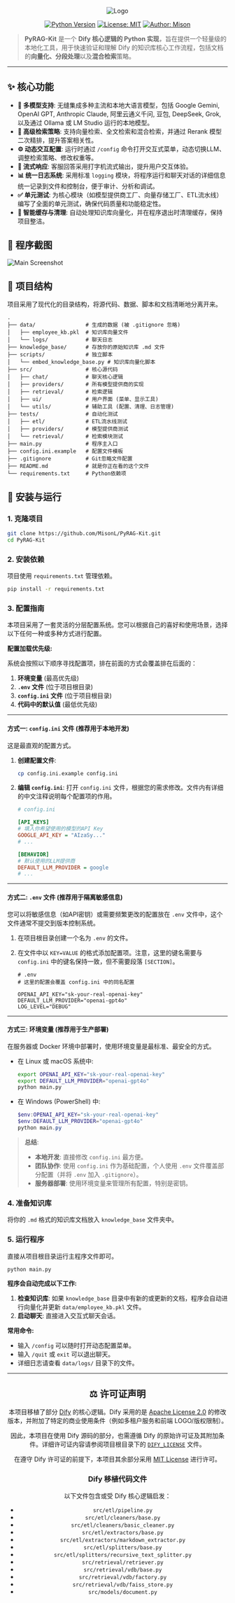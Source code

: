 <div align="center">

![Logo](imgs/logo.jpg)

</div>

<div align="center">

[![Python Version](https://img.shields.io/badge/Python-3.9%2B-blue.svg)](https://www.python.org/)
[![License: MIT](https://img.shields.io/badge/License-MIT-yellow.svg)](https://opensource.org/licenses/MIT)
[![Author: Mison](https://img.shields.io/badge/Author-Mison-brightgreen)](mailto:1360962086@qq.com)

</div>

> **PyRAG-Kit** 是一个 **Dify 核心逻辑的 Python 实现**，旨在提供一个轻量级的本地化工具，用于快速验证和理解 Dify 的知识库核心工作流程，包括文档的**向量化、分段处理**以及**混合检索**策略。

---

## ✨ 核心功能

- **🔌 多模型支持**: 无缝集成多种主流和本地大语言模型，包括 Google Gemini, OpenAI GPT, Anthropic Claude, 阿里云通义千问, 豆包, DeepSeek, Grok, 以及通过 Ollama 或 LM Studio 运行的本地模型。
- **🚀 高级检索策略**: 支持向量检索、全文检索和混合检索，并通过 Rerank 模型二次精排，提升答案相关性。
- **⚙️ 动态交互配置**: 运行时通过 `/config` 命令打开交互式菜单，动态切换LLM、调整检索策略、修改权重等。
- **📄 流式响应**: 客服回答采用打字机流式输出，提升用户交互体验。
- **📊 统一日志系统**: 采用标准 `logging` 模块，将程序运行和聊天对话的详细信息统一记录到文件和控制台，便于审计、分析和调试。
- **✅ 单元测试**: 为核心模块（如模型提供商工厂、向量存储工厂、ETL流水线）编写了全面的单元测试，确保代码质量和功能稳定性。
- **🧹 智能缓存与清理**: 自动处理知识库向量化，并在程序退出时清理缓存，保持项目整洁。

## 📸 程序截图

![Main Screenshot](imgs/main.jpg)


## 📂 项目结构

项目采用了现代化的目录结构，将源代码、数据、脚本和文档清晰地分离开来。

```
.
├── data/                # 生成的数据 (被 .gitignore 忽略)
│   ├── employee_kb.pkl  # 知识库向量文件
│   └── logs/            # 聊天日志
├── knowledge_base/      # 存放你的原始知识库 .md 文件
├── scripts/             # 独立脚本
│   └── embed_knowledge_base.py # 知识库向量化脚本
├── src/                 # 核心源代码
│   ├── chat/            # 聊天核心逻辑
│   ├── providers/       # 所有模型提供商的实现
│   ├── retrieval/       # 检索逻辑
│   ├── ui/              # 用户界面 (菜单、显示工具)
│   └── utils/           # 辅助工具 (配置、清理、日志管理)
├── tests/               # 自动化测试
│   ├── etl/             # ETL流水线测试
│   ├── providers/       # 模型提供商测试
│   └── retrieval/       # 检索模块测试
├── main.py              # 程序主入口
├── config.ini.example   # 配置文件模板
├── .gitignore           # Git忽略文件配置
├── README.md            # 就是你正在看的这个文件
└── requirements.txt     # Python依赖项
```

## 🚀 安装与运行

### 1. 克隆项目

```bash
git clone https://github.com/MisonL/PyRAG-Kit.git
cd PyRAG-Kit
```

### 2. 安装依赖

项目使用 `requirements.txt` 管理依赖。

```bash
pip install -r requirements.txt
```

### 3. 配置指南

本项目采用了一套灵活的分层配置系统。您可以根据自己的喜好和使用场景，选择以下任何一种或多种方式进行配置。

**配置加载优先级:**

系统会按照以下顺序寻找配置项，排在前面的方式会覆盖排在后面的：

1.  **环境变量** (最高优先级)
2.  **`.env` 文件** (位于项目根目录)
3.  **`config.ini` 文件** (位于项目根目录)
4.  **代码中的默认值** (最低优先级)

---

#### **方式一: `config.ini` 文件 (推荐用于本地开发)**

这是最直观的配置方式。

1.  **创建配置文件**:
    ```bash
    cp config.ini.example config.ini
    ```

2.  **编辑 `config.ini`**:
    打开 `config.ini` 文件，根据您的需求修改。文件内有详细的中文注释说明每个配置项的作用。
    ```ini
    # config.ini

    [API_KEYS]
    # 填入你希望使用的模型的API Key
    GOOGLE_API_KEY = "AIzaSy..."
    # ...

    [BEHAVIOR]
    # 默认使用的LLM提供商
    DEFAULT_LLM_PROVIDER = google
    # ...
    ```

---

#### **方式二: `.env` 文件 (推荐用于隔离敏感信息)**

您可以将敏感信息（如API密钥）或需要频繁更改的配置放在 `.env` 文件中，这个文件通常不提交到版本控制系统。

1.  在项目根目录创建一个名为 `.env` 的文件。

2.  在文件中以 `KEY=VALUE` 的格式添加配置项。注意，这里的键名需要与 `config.ini` 中的键名保持一致，但不需要段落 `[SECTION]`。
    ```dotenv
    # .env
    # 这里的配置会覆盖 config.ini 中的同名配置

    OPENAI_API_KEY="sk-your-real-openai-key"
    DEFAULT_LLM_PROVIDER="openai-gpt4o"
    LOG_LEVEL="DEBUG"
    ```

---

#### **方式三: 环境变量 (推荐用于生产部署)**

在服务器或 Docker 环境中部署时，使用环境变量是最标准、最安全的方式。

-   在 Linux 或 macOS 系统中:
    ```bash
    export OPENAI_API_KEY="sk-your-real-openai-key"
    export DEFAULT_LLM_PROVIDER="openai-gpt4o"
    python main.py
    ```
-   在 Windows (PowerShell) 中:
    ```powershell
    $env:OPENAI_API_KEY="sk-your-real-openai-key"
    $env:DEFAULT_LLM_PROVIDER="openai-gpt4o"
    python main.py
    ```

> **总结**:
> - **本地开发**: 直接修改 `config.ini` 最方便。
> - **团队协作**: 使用 `config.ini` 作为基础配置，个人使用 `.env` 文件覆盖部分配置（并将 `.env` 加入 `.gitignore`）。
> - **服务器部署**: 使用环境变量来管理所有配置，特别是密钥。

### 4. 准备知识库

将你的 `.md` 格式的知识库文档放入 `knowledge_base` 文件夹中。

### 5. 运行程序

直接从项目根目录运行主程序文件即可。

```bash
python main.py
```

**程序会自动完成以下工作:**
1.  **检查知识库**: 如果 `knowledge_base` 目录中有新的或更新的文档，程序会自动进行向量化并更新 `data/employee_kb.pkl` 文件。
2.  **启动聊天**: 直接进入交互式聊天会话。

**常用命令:**
-   输入 `/config` 可以随时打开动态配置菜单。
-   输入 `/quit` 或 `exit` 可以退出聊天。
-   详细日志请查看 `data/logs/` 目录下的文件。

---

<div align="center">

## ⚖️ 许可证声明

本项目移植了部分 [Dify](https://github.com/langgenius/dify) 的核心逻辑。Dify 采用的是 [Apache License 2.0](http://www.apache.org/licenses/LICENSE-2.0) 的修改版本，并附加了特定的商业使用条件（例如多租户服务和前端 LOGO/版权限制）。

因此，本项目在使用 Dify 源码的部分，也需遵循 Dify 的原始许可证及其附加条件。详细许可证内容请参阅项目根目录下的 [`DIFY_LICENSE`](DIFY_LICENSE) 文件。

在遵守 Dify 许可证的前提下，本项目其余部分采用 [MIT License](https://opensource.org/licenses/MIT) 进行许可。

### Dify 移植代码文件

以下文件包含或受 Dify 核心逻辑启发：

*   `src/etl/pipeline.py`
*   `src/etl/cleaners/base.py`
*   `src/etl/cleaners/basic_cleaner.py`
*   `src/etl/extractors/base.py`
*   `src/etl/extractors/markdown_extractor.py`
*   `src/etl/splitters/base.py`
*   `src/etl/splitters/recursive_text_splitter.py`
*   `src/retrieval/retriever.py`
*   `src/retrieval/vdb/base.py`
*   `src/retrieval/vdb/factory.py`
*   `src/retrieval/vdb/faiss_store.py`
*   `src/models/document.py`

</div>
